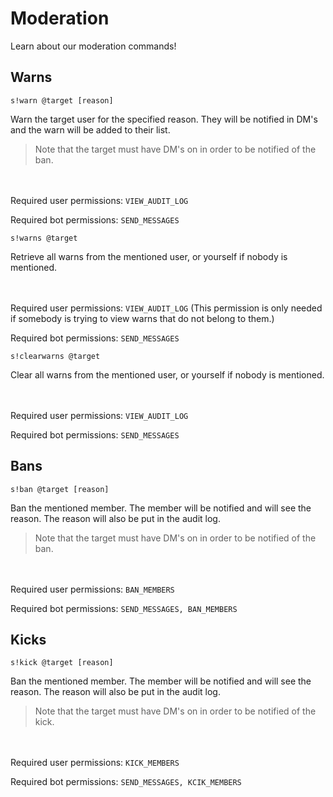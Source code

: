 # Moderation

Learn about our moderation commands!

## Warns

``s!warn @target [reason]``

Warn the target user for the specified reason. They will be notified in DM's and the warn will be added to their list.


> Note that the target must have DM's on in order to be notified of the ban.

<br/><br/>
Required user permissions: ``VIEW_AUDIT_LOG``

Required bot permissions: ``SEND_MESSAGES``

``s!warns @target``

Retrieve all warns from the mentioned user, or yourself if nobody is mentioned.

<br/><br/>
Required user permissions: ``VIEW_AUDIT_LOG`` (This permission is only needed if somebody is trying to view warns that do not belong to them.)

Required bot permissions: ``SEND_MESSAGES``

``s!clearwarns @target``

Clear all warns from the mentioned user, or yourself if nobody is mentioned.

<br/><br/>
Required user permissions: ``VIEW_AUDIT_LOG``

Required bot permissions: ``SEND_MESSAGES``

## Bans

``s!ban @target [reason]``

Ban the mentioned member. The member will be notified and will see the reason. The reason will also be put in the audit log.


> Note that the target must have DM's on in order to be notified of the ban.

<br/><br/>
Required user permissions: ``BAN_MEMBERS``

Required bot permissions: ``SEND_MESSAGES, BAN_MEMBERS``

## Kicks

``s!kick @target [reason]``

Ban the mentioned member. The member will be notified and will see the reason. The reason will also be put in the audit log.


> Note that the target must have DM's on in order to be notified of the kick.

<br/><br/>
Required user permissions: ``KICK_MEMBERS``

Required bot permissions: ``SEND_MESSAGES, KCIK_MEMBERS``


